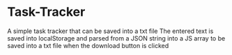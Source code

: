 # Task-Tracker
A simple task tracker that can be saved into a txt file
The entered text is saved into localStorage and parsed from a JSON string into a JS array to be saved into a txt file when the download button is clicked
